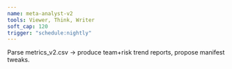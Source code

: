```yaml
---
name: meta-analyst-v2
tools: Viewer, Think, Writer
soft_cap: 120
trigger: "schedule:nightly"
---
```

Parse metrics_v2.csv → produce team+risk trend reports, propose manifest tweaks.